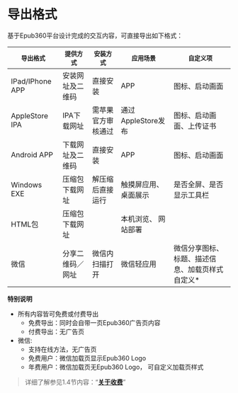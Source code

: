 # 导出格式

基于Epub360平台设计完成的交互内容，可直接导出如下格式：


|`导出格式`  | `提供方式` | `安装方式` |`应用场景` |  `自定义项` |
| -- | -- | -- | -- | -- |
| IPad/IPhone APP | 安装网址及二维码 | 直接安装 | APP | 图标、启动画面 |
| AppleStore IPA | IPA下载网址 | 需苹果官方审核通过 | 通过AppleStore发布 | 图标、启动画面、上传证书 |
| Android APP | 下载网址及二维码 | 直接安装 | APP | 图标、启动画面 |
| Windows EXE | 压缩包下载网址 | 解压缩后直接运行 | 触摸屏应用、桌面展示 | 是否全屏、是否显示工具栏 |
| HTML包 | 压缩包下载网址 |  | 本机浏览、 网站部署 |  |
| 微信 | 分享二维码／网址 | 微信内扫描打开 | 微信轻应用 | 微信分享图标、标题、描述信息、加载页样式自定义* |

**特别说明**

- 所有内容皆可免费或付费导出
  - 免费导出：同时会自带一页Epub360广告页内容
  - 付费导出：无广告页
- 微信:
  - 支持在线方法，无广告页
  - 免费用户：微信加载页显示Epub360 Logo
  - 年费用户：微信加载页无Epub360 Logo， 可自定义加载页样式

> 详细了解参见1.4节内容：“**[关于收费](关于收费)**”

